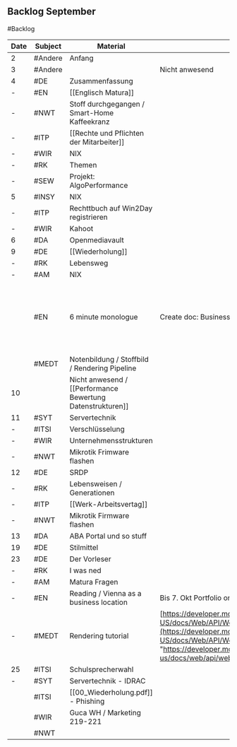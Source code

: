 ## Backlog September
#Backlog

| Date | Subject | Material                                                   | Additional info                                                                                                                                                                                                                                                                                   |                                                          |
| ---- | ------- | ---------------------------------------------------------- | ------------------------------------------------------------------------------------------------------------------------------------------------------------------------------------------------------------------------------------------------------------------------------------------------- | -------------------------------------------------------- |
| 2    | #Andere | Anfang                                                     |                                                                                                                                                                                                                                                                                                   |                                                          |
| 3    | #Andere |                                                            | Nicht anwesend                                                                                                                                                                                                                                                                                    |                                                          |
| 4    | #DE     | Zusammenfassung                                            |                                                                                                                                                                                                                                                                                                   |                                                          |
| -    | #EN     | [[Englisch Matura]]                                        |                                                                                                                                                                                                                                                                                                   |                                                          |
| -    | #NWT    | Stoff durchgegangen / Smart-Home Kaffeekranz               |                                                                                                                                                                                                                                                                                                   |                                                          |
| -    | #ITP    | [[Rechte und Pflichten der Mitarbeiter]]                   |                                                                                                                                                                                                                                                                                                   |                                                          |
| -    | #WIR    | NIX                                                        |                                                                                                                                                                                                                                                                                                   |                                                          |
| -    | #RK     | Themen                                                     |                                                                                                                                                                                                                                                                                                   |                                                          |
| -    | #SEW    | Projekt: AlgoPerformance                                   |                                                                                                                                                                                                                                                                                                   |                                                          |
| 5    | #INSY   | NIX                                                        |                                                                                                                                                                                                                                                                                                   |                                                          |
| -    | #ITP    | Rechttbuch auf Win2Day registrieren                        |                                                                                                                                                                                                                                                                                                   |                                                          |
| -    | #WIR    | Kahoot                                                     |                                                                                                                                                                                                                                                                                                   |                                                          |
| 6    | #DA     | Openmediavault                                             |                                                                                                                                                                                                                                                                                                   |                                                          |
| 9    | #DE     | [[Wiederholung]]                                           |                                                                                                                                                                                                                                                                                                   |                                                          |
| -    | #RK     | Lebensweg                                                  |                                                                                                                                                                                                                                                                                                   |                                                          |
| -    | #AM     | NIX                                                        |                                                                                                                                                                                                                                                                                                   |                                                          |
|      | #EN     | 6 minute monologue                                         | Create doc: Business location Austria Text by 16th Sept.                                                                                                                                                                                                                                          | [[Vienna named worlds top city for quality of life.pdf]] |
|      | #MEDT   | Notenbildung / Stoffbild / Rendering Pipeline              |                                                                                                                                                                                                                                                                                                   |                                                          |
| 10   |         | Nicht anwesend / [[Performance Bewertung Datenstrukturen]] |                                                                                                                                                                                                                                                                                                   |                                                          |
| 11   | #SYT    | Servertechnik                                              |                                                                                                                                                                                                                                                                                                   |                                                          |
| -    | #ITSI   | Verschlüsselung                                            |                                                                                                                                                                                                                                                                                                   |                                                          |
| -    | #WIR    | Unternehmensstrukturen                                     |                                                                                                                                                                                                                                                                                                   |                                                          |
| -    | #NWT    | Mikrotik Frimware flashen                                  |                                                                                                                                                                                                                                                                                                   |                                                          |
| 12   | #DE     | SRDP                                                       |                                                                                                                                                                                                                                                                                                   |                                                          |
| -    | #RK     | Lebensweisen / Generationen                                |                                                                                                                                                                                                                                                                                                   |                                                          |
| -    | #ITP    | [[Werk-Arbeitsvertag]]                                     |                                                                                                                                                                                                                                                                                                   |                                                          |
| -    | #NWT    | Mikrotik Firmware flashen                                  |                                                                                                                                                                                                                                                                                                   |                                                          |
| 13   | #DA     | ABA Portal und so stuff                                    |                                                                                                                                                                                                                                                                                                   |                                                          |
| 19   | #DE     | Stilmittel                                                 |                                                                                                                                                                                                                                                                                                   |                                                          |
| 23   | #DE     | Der Vorleser                                               |                                                                                                                                                                                                                                                                                                   |                                                          |
| -    | #RK     | I was ned                                                  |                                                                                                                                                                                                                                                                                                   |                                                          |
| -    | #AM     | Matura Fragen                                              |                                                                                                                                                                                                                                                                                                   |                                                          |
| -    | #EN     | Reading / Vienna as a business location                    | Bis 7. Okt Portfolio on advertising, Text Book 3, U5&6                                                                                                                                                                                                                                            |                                                          |
| -    | #MEDT   | Rendering tutorial                                         | [https://developer.mozilla.org/en-US/docs/Web/API/WebGL_API/Tutorial/Getting_started_with_WebGL](https://developer.mozilla.org/en-US/docs/Web/API/WebGL_API/Tutorial/Getting_started_with_WebGL "https://developer.mozilla.org/en-us/docs/web/api/webgl_api/tutorial/getting_started_with_webgl") |                                                          |
| 25   | #ITSI   | Schulsprecherwahl                                          |                                                                                                                                                                                                                                                                                                   |                                                          |
| -    | #SYT    | Servertechnik - IDRAC                                      |                                                                                                                                                                                                                                                                                                   |                                                          |
|      | #ITSI   | [[00_Wiederholung.pdf]] - Phishing                         |                                                                                                                                                                                                                                                                                                   |                                                          |
|      | #WIR    | Guca WH / Marketing 219-221                                |                                                                                                                                                                                                                                                                                                   |                                                          |
|      | #NWT    |                                                            |                                                                                                                                                                                                                                                                                                   |                                                          |

